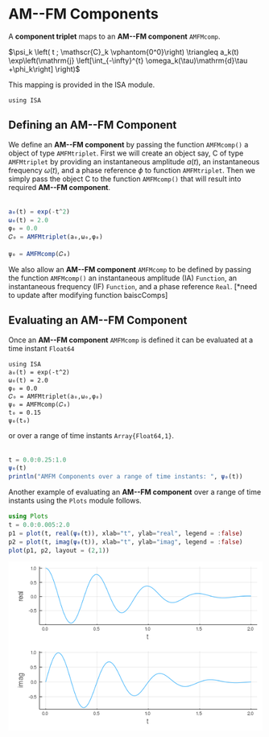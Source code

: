# AM--FM Components

A **component triplet**  maps to an **AM--FM component** `AMFMcomp`.

$\psi_k \left( t ; \mathscr{C}_k \vphantom{0^0}\right) \triangleq a_k(t) \exp\left(\mathrm{j} \left[\int_{-\infty}^{t} \omega_k(\tau)\mathrm{d}\tau +\phi_k\right] \right)$

This mapping is provided in the ISA module.
```
using ISA
```

## Defining an AM--FM Component
We define an **AM--FM component** by passing the function `AMFMcomp()` a object of type `AMFMtriplet`. First we will create an object say, C of type `AMFMtriplet` by providing an instantaneous amplitude $a(t)$, an instantaneous frequency $\omega(t)$, and a phase reference $\phi$ to function `AMFMtriplet`.
Then we simply pass the object C to the function `AMFMcomp()` that will result into
required **AM--FM component**.
```julia

a₀(t) = exp(-t^2)
ω₀(t) = 2.0
φ₀ = 0.0
𝐶₀ = AMFMtriplet(a₀,ω₀,φ₀)

ψ₀ = AMFMcomp(𝐶₀)
```
We also allow an **AM--FM component** `AMFMcomp` to be defined by passing the function `AMFMcomp()` an instantaneous amplitude (IA) `Function`, an instantaneous frequency (IF) `Function`,
and a phase reference `Real`. [*need to update after modifying function baiscComps]


## Evaluating an AM--FM Component
Once an  **AM--FM component** `AMFMcomp` is defined it can be evaluated at a time instant `Float64`

```@example
using ISA
a₀(t) = exp(-t^2)
ω₀(t) = 2.0
φ₀ = 0.0
𝐶₀ = AMFMtriplet(a₀,ω₀,φ₀)
ψ₀ = AMFMcomp(𝐶₀)
t₀ = 0.15
ψ₀(t₀)

```
or over a range of time instants `Array{Float64,1}`.

```julia

t = 0.0:0.25:1.0
ψ₀(t)
println("AMFM Components over a range of time instants: ", ψ₀(t))
```

Another example of evaluating an **AM--FM component** over a range of time instants using the `Plots` module follows.

```julia
using Plots
t = 0.0:0.005:2.0
p1 = plot(t, real(ψ₀(t)), xlab="t", ylab="real", legend = :false)
p2 = plot(t, imag(ψ₀(t)), xlab="t", ylab="imag", legend = :false)
plot(p1, p2, layout = (2,1))
```
[![](https://raw.githubusercontent.com/ssandova/ISAdocs/master/images/CompEval.png)](https://raw.githubusercontent.com/ssandova/ISAdocs/master/images/CompEval.png)
